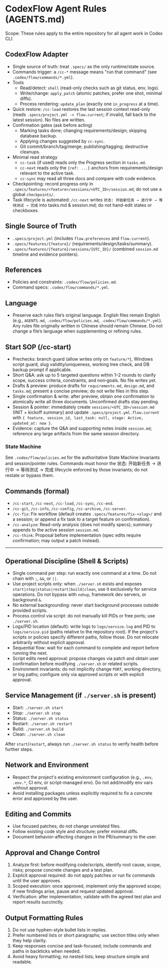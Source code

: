 # CodexFlow Agent Rules (AGENTS.md)

Scope: These rules apply to the entire repository for all agent work in Codex CLI.

## CodexFlow Adapter
- Single source of truth: treat `.specs/` as the only runtime/state source.
- Commands trigger: a `/cc-*` message means "run that command" (see `.codex/flow/commands/*.yml`).
- Tools
  - Read/detect: `shell` (read-only checks such as git status, env, logs).
  - Write/change: `apply_patch` (atomic patches; prefer one shot, minimal diffs).
  - Process rendering: `update_plan` (exactly one `in_progress` at a time).
- Quick restore: `/cc-load` restores the last session context read-only (reads `.specs/project.yml -> flow.current`; if invalid, fall back to the latest session). No files are written.
- Confirmation gates (ask before acting)
  - Marking tasks done; changing requirements/design; skipping database backup.
  - Applying changes suggested by `cc-sync`.
  - Git commit/branch/tag/merge; publishing/tagging; destructive cleanups.
- Minimal read strategy
  - `cc-task` (if used) reads only the Progress section in `tasks.md`.
  - `cc-next` reads only the `{ref: ...}` anchors from requirements/design relevant to the active task.
  - `cc-sync` may read all three docs and compare with code evidence.
- Checkpointing: record progress only in `.specs/features/<feature>/sessions/<UTC_ID>/session.md`; do not use a global `checkpoints/`.
- Task lifecycle is automated: `/cc-next` writes `状态: 开始新任务 → 进行中 → 等待测试 → 完成` into tasks.md & session.md; do not hand-edit states or checkboxes.

## Single Source of Truth
- `.specs/project.yml` (includes `flow.preferences` and `flow.current`).
- `.specs/features/{feature}/` (requirements/design/tasks/summary).
- `.specs/features/{feature}/sessions/{UTC_ID}/` (combined `session.md` timeline and evidence pointers).

## References
- Policies and constraints: `.codex/flow/policies.md`.
- Command specs: `.codex/flow/commands/*.yml`.

## Language
- Preserve each rules file’s original language. English files remain English (e.g., `AGENTS.md`, `.codex/flow/policies.md`, `.codex/flow/commands/*.yml`). Any rules file originally written in Chinese should remain Chinese. Do not change a file’s language when supplementing or refining rules.

## Start SOP (/cc-start)
- Prechecks: branch guard (allow writes only on `feature/*`), Windows script guard, slug validity/uniqueness, working tree check, and DB backup prompt if applicable.
- Short Q&A: ask up to 5 targeted questions within 1–2 rounds to clarify scope, success criteria, constraints, and non‑goals. No file writes yet.
- Drafts & preview: produce drafts for `requirements.md`, `design.md`, and `tasks.md`; present a concise preview; do not write files in this step.
- Single confirmation & write: after preview, obtain one confirmation to atomically write all three documents. Unconfirmed drafts stay pending.
- Session & pointer: immediately create `sessions/<UTC_ID>/session.md` (INIT + kickoff summary) and update `.specs/project.yml.flow.current` with `{ feature, session_id, last_task: null, stage: Active, updated_at: now }`.
- Evidence: capture the Q&A and supporting notes inside `session.md`; reference any large artifacts from the same session directory.

### State Machine
See `.codex/flow/policies.md` for the authoritative State Machine Invariants and session/pointer rules. Commands must honor the 状态: 开始新任务 → 进行中 → 等待测试 → 完成 lifecycle enforced by those invariants; do not restate or bypass them.

## Commands (formal)
- `/cc-start`, `/cc-next`, `/cc-load`, `/cc-sync`, `/cc-end`.
- `/cc-git`, `/cc-info`, `/cc-config`, `/cc-archive`, `/cc-server`.
- `/cc-fix`: Fix workflow (default creates `.specs/features/fix-<slug>/` and a session; or append a fix task to a target feature on confirmation).
- `/cc-analyze`: Read-only analysis (does not modify specs); summary appends to the active session `session.md`.
- `/cc-think`: Proposal before implementation (spec edits require confirmation; may output a patch instead).

---

## Operational Discipline (Shell & Scripts)
- Single command per step: run exactly one command at a time. Do not chain with `;`, `&&`, or `||`.
- Use project scripts only: when `./server.sh` exists and exposes `start|stop|status|restart|build|clean`, use it exclusively for service operations. Do not bypass with `nohup`, framework dev servers, or background `&`.
- No external backgrounding: never start background processes outside provided scripts.
- Process control via script: do not manually kill PIDs or free ports; use `./server.sh`.
- Logs/PID location (default): write logs to `logs/service.log` and PID to `logs/service.pid` (paths relative to the repository root). If the project's scripts or policies specify different paths, follow those. Do not relocate arbitrarily without explicit approval.
- Sequential flow: wait for each command to complete and report before running the next.
- Script edits need approval: propose changes via patch and obtain user confirmation before modifying `./server.sh` or related scripts.
- Environment invariants: do not implicitly change `PORT`, working directory, or log paths; configure only via approved scripts or with explicit approval.

## Service Management (if `./server.sh` is present)
- Start: `./server.sh start`
- Stop: `./server.sh stop`
- Status: `./server.sh status`
- Restart: `./server.sh restart`
- Build: `./server.sh build`
- Clean: `./server.sh clean`

After `start`/`restart`, always run `./server.sh status` to verify health before further steps.

## Network and Environment
- Respect the project's existing environment configuration (e.g., `.env`, `.env.*`, CI env, or script-managed env). Do not add/modify env vars without approval.
- Avoid installing packages unless explicitly required to fix a concrete error and approved by the user.

## Editing and Commits
- Use focused patches; do not change unrelated files.
- Follow existing code style and structure; prefer minimal diffs.
- Document behavior-affecting changes in the PR/summary to the user.

## Approval and Change Control
1) Analyze first: before modifying code/scripts, identify root cause, scope, risks; propose concrete changes and a test plan.
2) Explicit approval required: do not apply patches or run fix commands until the user approves.
3) Scoped execution: once approved, implement only the approved scope; if new findings arise, pause and request updated approval.
4) Verification: after implementation, validate with the agreed test plan and report results succinctly.

## Output Formatting Rules
1) Do not use hyphen-style bullet lists in replies.
2) Prefer numbered lists or short paragraphs; use section titles only when they help clarity.
3) Keep responses concise and task-focused; include commands and paths in backticks when needed.
4) Avoid heavy formatting; no nested lists; keep structure simple and readable.

